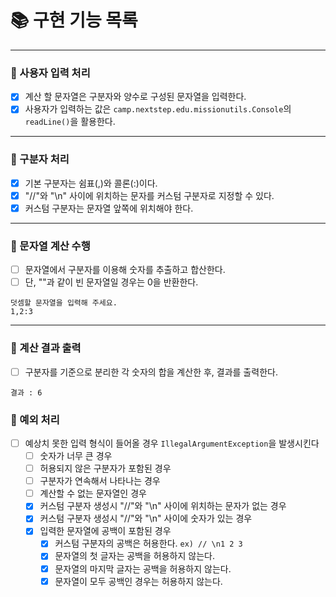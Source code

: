 # 📚 구현 기능 목록

---

### 📌 사용자 입력 처리

- [x] 계산 할 문자열은 구분자와 양수로 구성된 문자열을 입력한다.
- [x] 사용자가 입력하는 값은 `camp.nextstep.edu.missionutils.Console`의 `readLine()`을 활용한다.

---

### 📌 구분자 처리

- [x] 기본 구분자는 쉼표(,)와 콜론(:)이다.
- [x] "//"와 "\n" 사이에 위치하는 문자를 커스텀 구분자로 지정할 수 있다.
- [x] 커스텀 구분자는 문자열 앞쪽에 위치해야 한다.

---

### 📌 문자열 계산 수행

- [ ] 문자열에서 구분자를 이용해 숫자를 추출하고 합산한다.
- [ ] 단, ""과 같이 빈 문자열일 경우는 0을 반환한다.

```text
덧셈할 문자열을 입력해 주세요.
1,2:3
```

---

### 📌 계산 결과 출력

-[ ] 구분자를 기준으로 분리한 각 숫자의 합을 계산한 후, 결과를 출력한다.

```text
결과 : 6
```

### 🚫 예외 처리

- [ ] 예상치 못한 입력 형식이 들어올 경우 ``IllegalArgumentException``을 발생시킨다
    - [ ] 숫자가 너무 큰 경우
    - [ ] 허용되지 않은 구분자가 포함된 경우
    - [ ] 구분자가 연속해서 나타나는 경우
    - [ ] 계산할 수 없는 문자열인 경우
    - [x] 커스텀 구분자 생성시 "//"와 "\n" 사이에 위치하는 문자가 없는 경우
    - [x] 커스텀 구분자 생성시 "//"와 "\n" 사이에 숫자가 있는 경우
    - [x] 입력한 문자열에 공백이 포함된 경우
        - [x] 커스텀 구분자의 공백은 허용한다. ```ex) // \n1 2 3```
        - [x] 문자열의 첫 글자는 공백을 허용하지 않는다.
        - [x] 문자열의 마지막 글자는 공백을 허용하지 않는다.
        - [x] 문자열이 모두 공백인 경우는 허용하지 않는다.
